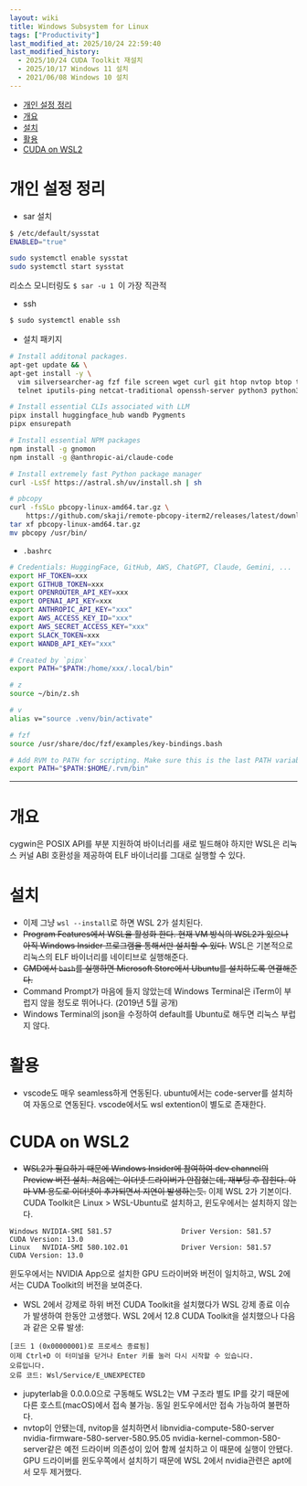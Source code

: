 ```yaml
---
layout: wiki 
title: Windows Subsystem for Linux
tags: ["Productivity"]
last_modified_at: 2025/10/24 22:59:40
last_modified_history:
  - 2025/10/24 CUDA Toolkit 재설치
  - 2025/10/17 Windows 11 설치
  - 2021/06/08 Windows 10 설치
---
```


<!-- TOC -->

- [개인 설정 정리](#개인-설정-정리)
- [개요](#개요)
- [설치](#설치)
- [활용](#활용)
- [CUDA on WSL2](#cuda-on-wsl2)

<!-- /TOC -->

# 개인 설정 정리
- sar 설치

```bash
$ /etc/default/sysstat
ENABLED="true"

sudo systemctl enable sysstat
sudo systemctl start sysstat
```
리소스 모니터링도 `$ sar -u 1 `이 가장 직관적

- ssh

```bash
$ sudo systemctl enable ssh
```

- 설치 패키지

```bash
# Install additonal packages.
apt-get update && \
apt-get install -y \
  vim silversearcher-ag fzf file screen wget curl git htop nvtop btop tree rsync \
  telnet iputils-ping netcat-traditional openssh-server python3 python3-dev pipx npm unison inotify-tools

# Install essential CLIs associated with LLM
pipx install huggingface_hub wandb Pygments
pipx ensurepath

# Install essential NPM packages
npm install -g gnomon
npm install -g @anthropic-ai/claude-code

# Install extremely fast Python package manager
curl -LsSf https://astral.sh/uv/install.sh | sh

# pbcopy
curl -fsSLo pbcopy-linux-amd64.tar.gz \
    https://github.com/skaji/remote-pbcopy-iterm2/releases/latest/download/pbcopy-linux-amd64.tar.gz
tar xf pbcopy-linux-amd64.tar.gz
mv pbcopy /usr/bin/
```

- `.bashrc`

```bash
# Credentials: HuggingFace, GitHub, AWS, ChatGPT, Claude, Gemini, ...
export HF_TOKEN=xxx
export GITHUB_TOKEN=xxx
export OPENROUTER_API_KEY=xxx
export OPENAI_API_KEY=xxx
export ANTHROPIC_API_KEY="xxx"
export AWS_ACCESS_KEY_ID="xxx"
export AWS_SECRET_ACCESS_KEY="xxx"
export SLACK_TOKEN=xxx
export WANDB_API_KEY="xxx"

# Created by `pipx`
export PATH="$PATH:/home/xxx/.local/bin"

# z
source ~/bin/z.sh

# v
alias v="source .venv/bin/activate"

# fzf
source /usr/share/doc/fzf/examples/key-bindings.bash

# Add RVM to PATH for scripting. Make sure this is the last PATH variable change.
export PATH="$PATH:$HOME/.rvm/bin"
```

---

# 개요
cygwin은 POSIX API를 부분 지원하여 바이너리를 새로 빌드해야 하지만 WSL은 리눅스 커널 ABI 호환성을 제공하여 ELF 바이너리를 그대로 실행할 수 있다.

# 설치
- 이제 그냥 `wsl --install`로 하면 WSL 2가 설치된다.
- ~~Program Features에서 WSL을 활성화 한다. 현재 VM 방식의 WSL2가 있으나 아직 Windows Insider 프로그램을 통해서만 설치할 수 있다.~~ WSL은 기본적으로 리눅스의 ELF 바이너리를 네이티브로 실행해준다.
- ~~CMD에서 `bash`를 실행하면 Microsoft Store에서 Ubuntu를 설치하도록 연결해준다.~~
- Command Prompt가 마음에 들지 않았는데 Windows Terminal은 iTerm이 부럽지 않을 정도로 뛰어나다. (2019년 5월 공개)
- Windows Terminal의 json을 수정하여 default를 Ubuntu로 해두면 리눅스 부럽지 않다.

# 활용
- vscode도 매우 seamless하게 연동된다. ubuntu에서는 code-server를 설치하여 자동으로 연동된다. vscode에서도 wsl extention이 별도로 존재한다.

# CUDA on WSL2
- ~~WSL2가 필요하기 때문에 Windows Insider에 참여하여 dev channel의 Preview 버전 설치. 처음에는 이더넷 드라이버가 안잡혔는데, 재부팅 후 잡힌다. 아마 VM 용도로 이더넷이 추가되면서 지연이 발생하는듯.~~ 이제 WSL 2가 기본이다. CUDA Toolkit은 Linux > WSL-Ubuntu로 설치하고, 윈도우에서는 설치하지 않는다.
```
Windows NVIDIA-SMI 581.57                 Driver Version: 581.57         CUDA Version: 13.0
Linux   NVIDIA-SMI 580.102.01             Driver Version: 581.57         CUDA Version: 13.0
```
윈도우에서는 NVIDIA App으로 설치한 GPU 드라이버와 버전이 일치하고, WSL 2에서는 CUDA Toolkit의 버전을 보여준다.

- WSL 2에서 강제로 하위 버전 CUDA Toolkit을 설치했다가 WSL 강제 종료 이슈가 발생하여 한동안 고생했다. WSL 2에서 12.8 CUDA Toolkit을 설치했으나 다음과 같은 오류 발생:
```
[코드 1 (0x00000001)로 프로세스 종료됨]
이제 Ctrl+D 이 터미널을 닫거나 Enter 키를 눌러 다시 시작할 수 있습니다.
오류입니다.
오류 코드: Wsl/Service/E_UNEXPECTED
```
- jupyterlab을 0.0.0.0으로 구동해도 WSL2는 VM 구조라 별도 IP를 갖기 때문에 다른 호스트(macOS)에서 접속 불가능. 동일 윈도우에서만 접속 가능하여 불편하다.
- nvtop이 안됐는데, nvitop을 설치하면서 libnvidia-compute-580-server nvidia-firmware-580-server-580.95.05 nvidia-kernel-common-580-server같은 예전 드라이버 의존성이 있어 함께 설치하고 이 때문에 실행이 안됐다. GPU 드라이버를 윈도우쪽에서 설치하기 때문에 WSL 2에서 nvidia관련은 apt에서 모두 제거했다.